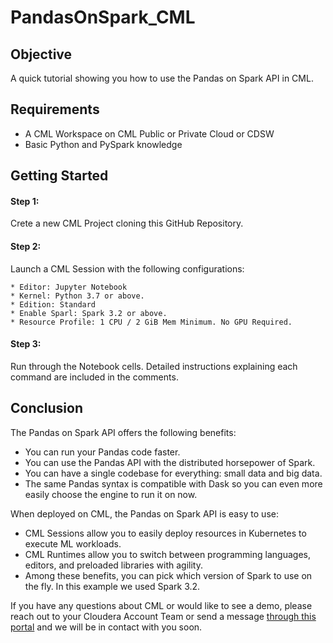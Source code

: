 # PandasOnSpark_CML

## Objective

A quick tutorial showing you how to use the Pandas on Spark API in CML.

## Requirements

* A CML Workspace on CML Public or Private Cloud or CDSW
* Basic Python and PySpark knowledge

## Getting Started

#### Step 1:
Crete a new CML Project cloning this GitHub Repository.

#### Step 2:
Launch a CML Session with the following configurations:

```
* Editor: Jupyter Notebook
* Kernel: Python 3.7 or above.
* Edition: Standard
* Enable Sparl: Spark 3.2 or above.
* Resource Profile: 1 CPU / 2 GiB Mem Minimum. No GPU Required.
```

#### Step 3:
Run through the Notebook cells. Detailed instructions explaining each command are included in the comments.

## Conclusion

The Pandas on Spark API offers the following benefits:

* You can run your Pandas code faster.
* You can use the Pandas API with the distributed horsepower of Spark.
* You can have a single codebase for everything: small data and big data.
* The same Pandas syntax is compatible with Dask so you can even more easily choose the engine to run it on now.

When deployed on CML, the Pandas on Spark API is easy to use:

* CML Sessions allow you to easily deploy resources in Kubernetes to execute ML workloads.
* CML Runtimes allow you to switch between programming languages, editors, and preloaded libraries with agility.
* Among these benefits, you can pick which version of Spark to use on the fly. In this example we used Spark 3.2.

If you have any questions about CML or would like to see a demo, please reach out to your Cloudera Account Team or send a message [through this portal](https://www.cloudera.com/contact-sales.html) and we will be in contact with you soon.
